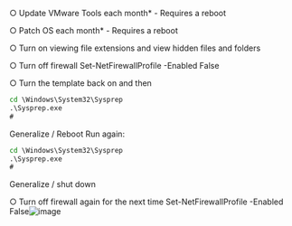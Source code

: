 ○ Update VMware Tools each month* - Requires a reboot

○ Patch OS each month* - Requires a reboot

○ Turn on viewing file extensions and view hidden files and folders

○ Turn off firewall
Set-NetFirewallProfile -Enabled False

○ Turn the template back on and then
```cmd
cd \Windows\System32\Sysprep
.\Sysprep.exe
#
```
Generalize / Reboot
Run again:
```cmd
cd \Windows\System32\Sysprep
.\Sysprep.exe
#
```
Generalize / shut down


○ Turn off firewall again for the next time
Set-NetFirewallProfile -Enabled False![image](https://github.com/user-attachments/assets/b2e2a74b-f14f-493d-adba-da174894b2fd)

